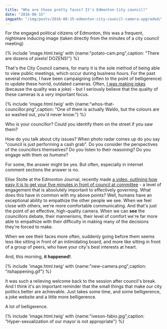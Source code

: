 ```yaml
---
title: "Who are those pretty faces? It's Edmonton City council!"
date: "2016-08-15"
imgpath: "/img/posts/2016-08-15-edmonton-city-council-camera-upgraded/"
---
```


For the engaged political citizens of Edmonton, this was a frequent, nightmare inducing image (taken directly from the 
minutes of a city council meeting)

{% include 'image.html.twig' with {name:"potato-cam.png",caption: "There are dozens of pixels! DOZENS!"} %}

That's the City Council camera, for many it is the sole method of being able to view public meetings, which occur during
business hours. For the past several months, I have been campaigning (often to the point of belligerence) to update these
horrid, outdated cameras. Often, [I was making jokes](https://yegvotes.info/potato) (because the quality was a joke) - but I seriously believe that
the quality of these cameras is a *very* important focus.

{% include 'image.html.twig' with {name:"whos-that-councillor.png",caption: "One of them is actually Waldo, but the colours are so washed out, you'd never know."} %}

Who is your councillor? Could you identify them on the street if you saw them?

How do you talk about city issues? When photo radar comes up do you say "council is just performing a cash grab". Do you
consider the perspectives of the councillors themselves? Do you listen to their reasoning? Do you engage with them *as humans*?

For some, the answer might be yes. But often, especially in internet comment sections the answer is no.

Elise Stolte at the Edmonton Journal, recently made [a video, outlining how easy it is to get your five minutes in front of council at committee](http://edmontonjournal.com/news/local-news/don-iveson-hopes-shuffling-the-deck-at-city-hall-will-pay-off-big) - 
a level of engagement that is absolutely important to effectively governing. What does this have in common with my above points?
Well, humans have an exceptional ability to empathize the other people we see. When we feel close with others, we're more
comfortable communicating. And that's just the point of an effective, high-quality camera. When we can **see** the councillors
debate, their mannerisms, their level of comfort we're far more able to empathize with their difficulty in making many of the
decisions they're forced to make.

When we see their faces more often, suddenly going before them seems less like sitting in front of an intimidating board,
and more like sitting in front of a group of peers, who have your city's best interests at heart.

And, this morning, **it happened!**.

{% include 'image.html.twig' with {name:"new-camera.png",caption: "itshappening.gif"} %}

It was such a relieving welcome back to the session after council's break. And I think it's an important reminder that
the small things that make our city politics better are achievable. Just takes some time, and some belligerence, a joke website
and a little more belligerence.

A lot of belligerence.

{% include 'image.html.twig' with {name:"iveson-fabio.jpg",caption: "Hyper-sexualization of our mayor is not appropriate"} %}
